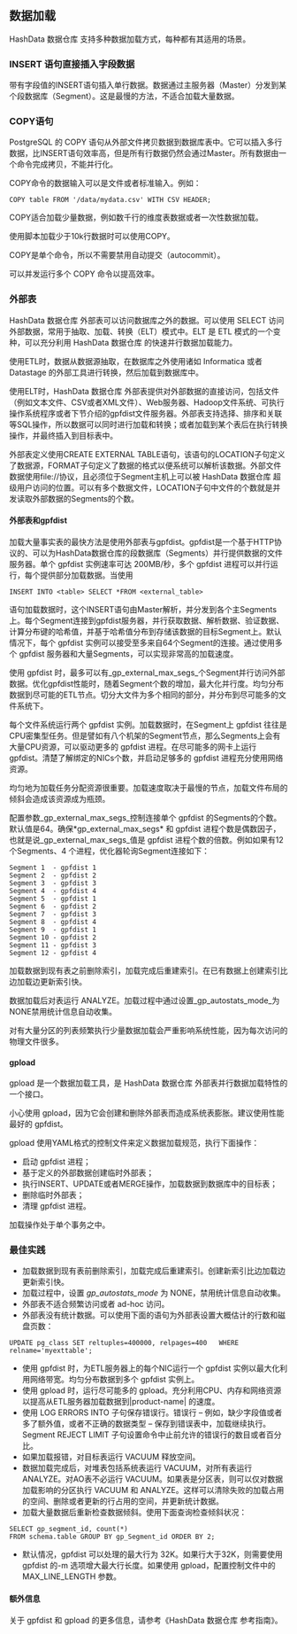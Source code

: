 ## 数据加载

HashData 数据仓库 支持多种数据加载方式，每种都有其适用的场景。

### INSERT 语句直接插入字段数据

带有字段值的INSERT语句插入单行数据。数据通过主服务器（Master）分发到某个段数据库（Segment）。这是最慢的方法，不适合加载大量数据。

### COPY语句

PostgreSQL 的 COPY 语句从外部文件拷贝数据到数据库表中。它可以插入多行数据，比INSERT语句效率高，但是所有行数据仍然会通过Master。所有数据由一个命令完成拷贝，不能并行化。

COPY命令的数据输入可以是文件或者标准输入。例如：

```
COPY table FROM '/data/mydata.csv' WITH CSV HEADER;
```

COPY适合加载少量数据，例如数千行的维度表数据或者一次性数据加载。

使用脚本加载少于10k行数据时可以使用COPY。

COPY是单个命令，所以不需要禁用自动提交（autocommit）。

可以并发运行多个 COPY 命令以提高效率。

### 外部表

HashData 数据仓库 外部表可以访问数据库之外的数据。可以使用 SELECT 访问外部数据，常用于抽取、加载、转换（ELT）模式中。ELT 是 ETL 模式的一个变种，可以充分利用 HashData 数据仓库 的快速并行数据加载能力。

使用ETL时，数据从数据源抽取，在数据库之外使用诸如 Informatica 或者 Datastage 的外部工具进行转换，然后加载到数据库中。

使用ELT时，HashData 数据仓库 外部表提供对外部数据的直接访问，包括文件（例如文本文件、CSV或者XML文件）、Web服务器、Hadoop文件系统、可执行操作系统程序或者下节介绍的gpfdist文件服务器。外部表支持选择、排序和关联等SQL操作，所以数据可以同时进行加载和转换；或者加载到某个表后在执行转换操作，并最终插入到目标表中。

外部表定义使用CREATE EXTERNAL TABLE语句，该语句的LOCATION子句定义了数据源，FORMAT子句定义了数据的格式以便系统可以解析该数据。外部文件数据使用file://协议，且必须位于Segment主机上可以被 HashData 数据仓库 超级用户访问的位置。可以有多个数据文件，LOCATION子句中文件的个数就是并发读取外部数据的Segments的个数。

#### 外部表和gpfdist

加载大量事实表的最快方法是使用外部表与gpfdist。gpfdist是一个基于HTTP协议的、可以为HashData数据仓库的段数据库（Segments）并行提供数据的文件服务器。单个 gpfdist 实例速率可达 200MB/秒，多个 gpfdist 进程可以并行运行，每个提供部分加载数据。当使用

```
INSERT INTO <table> SELECT *FROM <external_table>
```

语句加载数据时，这个INSERT语句由Master解析，并分发到各个主Segments上。每个Segment连接到gpfdist服务器，并行获取数据、解析数据、验证数据、计算分布键的哈希值，并基于哈希值分布到存储该数据的目标Segment上。默认情况下，每个 gpfdist 实例可以接受至多来自64个Segment的连接。通过使用多个 gpfdist 服务器和大量Segments，可以实现非常高的加载速度。

使用 gpfdist 时，最多可以有_gp\_external\_max\_segs_个Segment并行访问外部数据。优化gpfdist性能时，随着Segment个数的增加，最大化并行度。均匀分布数据到尽可能的ETL节点。切分大文件为多个相同的部分，并分布到尽可能多的文件系统下。

每个文件系统运行两个 gpfdist 实例。加载数据时，在Segment上 gpfdist 往往是CPU密集型任务。但是譬如有八个机架的Segment节点，那么Segments上会有大量CPU资源，可以驱动更多的 gpfdist 进程。在尽可能多的网卡上运行 gpfdist。清楚了解绑定的NICs个数，并启动足够多的 gpfdist 进程充分使用网络资源。

均匀地为加载任务分配资源很重要。加载速度取决于最慢的节点，加载文件布局的倾斜会造成该资源成为瓶颈。

配置参数_gp\_external\_max\_segs_控制连接单个 gpfdist 的Segments的个数。默认值是64。确保\*gp\_external\_max\_segs\* 和 gpfdist 进程个数是偶数因子，也就是说_gp\_external\_max\_segs_值是 gpfdist 进程个数的倍数。例如如果有12个Segments、4 个进程，优化器轮询Segment连接如下：

```
Segment 1  - gpfdist 1
Segment 2  - gpfdist 2
Segment 3  - gpfdist 3
Segment 4  - gpfdist 4
Segment 5  - gpfdist 1
Segment 6  - gpfdist 2
Segment 7  - gpfdist 3
Segment 8  - gpfdist 4
Segment 9  - gpfdist 1
Segment 10 - gpfdist 2
Segment 11 - gpfdist 3
Segment 12 - gpfdist 4
```

加载数据到现有表之前删除索引，加载完成后重建索引。在已有数据上创建索引比边加载边更新索引快。

数据加载后对表运行 ANALYZE。加载过程中通过设置_gp\_autostats\_mode_为NONE禁用统计信息自动收集。

对有大量分区的列表频繁执行少量数据加载会严重影响系统性能，因为每次访问的物理文件很多。

#### gpload

gpload 是一个数据加载工具，是 HashData 数据仓库 外部表并行数据加载特性的一个接口。

小心使用 gpload，因为它会创建和删除外部表而造成系统表膨胀。建议使用性能最好的 gpfdist。

gpload 使用YAML格式的控制文件来定义数据加载规范，执行下面操作：

* 启动 gpfdist 进程；
* 基于定义的外部数据创建临时外部表；
* 执行INSERT、UPDATE或者MERGE操作，加载数据到数据库中的目标表；
* 删除临时外部表；
* 清理 gpfdist 进程。

加载操作处于单个事务之中。

### 最佳实践

* 加载数据到现有表前删除索引，加载完成后重建索引。创建新索引比边加载边更新索引快。
* 加载过程中，设置
  _gp\_autostats\_mode_
  为 NONE，禁用统计信息自动收集。
* 外部表不适合频繁访问或者 ad-hoc 访问。
* 外部表没有统计数据。可以使用下面的语句为外部表设置大概估计的行数和磁盘页数：

```
UPDATE pg_class SET reltuples=400000, relpages=400   WHERE relname='myexttable';
```

* 使用 gpfdist 时，为ETL服务器上的每个NIC运行一个 gpfdist 实例以最大化利用网络带宽。均匀分布数据到多个 gpfdist 实例上。
* 使用 gpload 时，运行尽可能多的 gpload。充分利用CPU、内存和网络资源以提高从ETL服务器加载数据到\|product-name\| 的速度。
* 使用 LOG ERRORS INTO 子句保存错误行。错误行 – 例如，缺少字段值或者多了额外值，或者不正确的数据类型 – 保存到错误表中，加载继续执行。Segment REJECT LIMIT 子句设置命令中止前允许的错误行的数目或者百分比。
* 如果加载报错，对目标表运行 VACUUM 释放空间。
* 数据加载完成后，对堆表包括系统表运行 VACUUM，对所有表运行 ANALYZE。对AO表不必运行 VACUUM。如果表是分区表，则可以仅对数据加载影响的分区执行 VACUUM 和 ANALYZE。这样可以清除失败的加载占用的空间、删除或者更新的行占用的空间，并更新统计数据。
* 加载大量数据后重新检查数据倾斜。使用下面查询检查倾斜状况：

```
SELECT gp_segment_id, count(*)
FROM schema.table GROUP BY gp_Segment_id ORDER BY 2;
```

* 默认情况，gpfdist 可以处理的最大行为 32K。如果行大于32K，则需要使用 gpfdist 的-m 选项增大最大行长度。如果使用 gpload，配置控制文件中的 MAX\_LINE\_LENGTH 参数。

#### 额外信息

关于 gpfdist 和 gpload 的更多信息，请参考《HashData 数据仓库 参考指南》。

